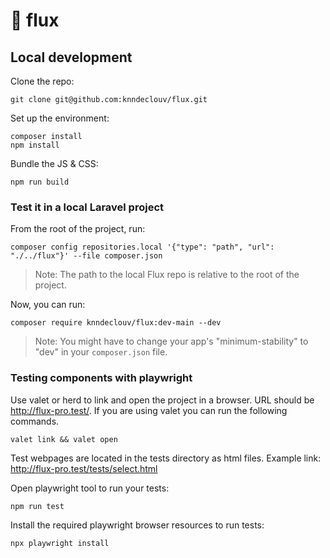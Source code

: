 # 🌊 flux

## Local development

Clone the repo:
```
git clone git@github.com:knndeclouv/flux.git
```

Set up the environment:
```
composer install
npm install
```

Bundle the JS & CSS:
```
npm run build
```

### Test it in a local Laravel project

From the root of the project, run:
```
composer config repositories.local '{"type": "path", "url": "./../flux"}' --file composer.json
```

> Note: The path to the local Flux repo is relative to the root of the project.

Now, you can run:

```
composer require knndeclouv/flux:dev-main --dev
```

> Note: You might have to change your app's "minimum-stability" to "dev" in your `composer.json` file.

### Testing components with playwright

Use valet or herd to link and open the project in a browser. URL should be http://flux-pro.test/. If you are using valet you can run the following commands.
```
valet link && valet open
```

Test webpages are located in the tests directory as html files. Example link: http://flux-pro.test/tests/select.html

Open playwright tool to run your tests:
```
npm run test
```

Install the required playwright browser resources to run tests:
```
npx playwright install
```
